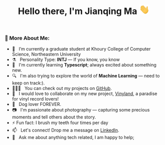 <h1 align="center">Hello there, I'm Jianqing Ma</a> <img src="assets/Hi.gif" height="32" /></h1>
<br />

### 🧐 More About Me:

-   🔭 &nbsp; I’m currently a graduate student at Khoury College of Computer Science, Northeastern University
-   ⚗️ &nbsp; Personality Type: **INTJ** — If you know, you know
-   🌱 &nbsp; I'm currently learning **Typescript**; always excited about something new.
-   🔍 &nbsp; I'm also trying to explore the world of **Machine Learning** — need to keep on track:).
-   👨🏻‍💻 &nbsp; You can check out my projects on [GitHub](https://github.com/jianqing77?tab=repositories).
-   🤝 &nbsp; I would love to collaborate on my new project, [Vinyland](https://github.com/jianqing77/Vinyland), a paradise for vinyl record lovers!
-   🐶 &nbsp; Dog lover FOREVER.
-   📷 &nbsp; I'm passionate about photography — capturing some precious moments and tell others about the story.
-   ⚡ Fun fact: I brush my teeth four times per day
-   📫 &nbsp; Let's connect! Drop me a message on [LinkedIn](https://www.linkedin.com/in/jianqing-ma/).
-   💬 &nbsp; Ask me about anything tech related, I am happy to help;

